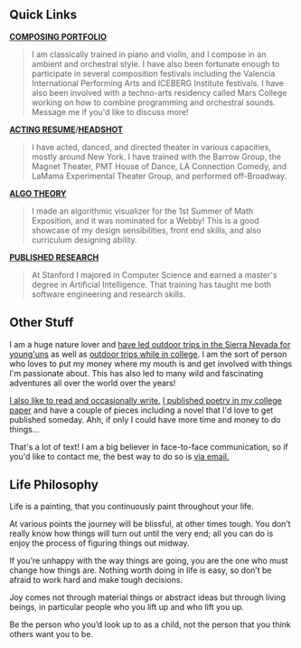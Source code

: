 ## Quick Links

[**COMPOSING PORTFOLIO**](https://soundcloud.com/nicolai-the-creative) 
> I am classically trained in piano and violin, and I compose in an ambient and orchestral style. I have also been fortunate enough to participate in several composition festivals including the Valencia International Performing Arts and ICEBERG Institute festivals. I have also been involved with a techno-arts residency called Mars College working on how to combine programming and orchestral sounds. Message me if you'd like to discuss more! 

[**ACTING RESUME**](https://drive.google.com/file/d/1nnquDaVWkyvAtYG0D7AVxjXnjeUU-r-D/view?usp=sharing)/[**HEADSHOT**](./img/headshot-alternate.jpg)
> I have acted, danced, and directed theater in various capacities, mostly around New York. I have trained with the Barrow Group, the Magnet Theater, PMT House of Dance, LA Connection Comedy, and LaMama Experimental Theater Group, and performed off-Broadway. 

[**ALGO THEORY**](https://ncolai.github.io/algo-theory/) 
> I made an algorithmic visualizer for the 1st Summer of Math Exposition, and it was nominated for a Webby! This is a good showcase of my design sensibilities, front end skills, and also curriculum designing ability. 

[**PUBLISHED RESEARCH**](https://arxiv.org/search/cs?searchtype=author&query=Lai%2C+Nicholas) 
> At Stanford I majored in Computer Science and earned a master's degree in Artificial Intelligence. That training has taught me both software engineering and research skills. 

## Other Stuff

I am a huge nature lover and [have led outdoor trips in the Sierra Nevada for young'uns](https://www.sierranevadajourneys.org) as well as [outdoor trips while in college](https://rec.stanford.edu/adventure/stanford-pre-orientation-trips-spot). I am the sort of person who loves to put my money where my mouth is and get involved with things I'm passionate about. This has also led to many wild and fascinating adventures all over the world over the years! 

[I also like to read and occasionally write.](https://www.goodreads.com/user/show/139899437-nick) [I published poetry in my college paper](https://stanforddaily.com/2021/04/04/ode-to-my-kindle/) and have a couple of pieces including a novel that I'd love to get published someday. Ahh, if only I could have more time and money to do things...

That's a lot of text! I am a big believer in face-to-face communication, so if you'd like to contact me, the best way to do so is [via email.](mailto:nicklai@cs.stanford.edu)

## Life Philosophy

Life is a painting, that you continuously paint throughout your life.

At various points the journey will be blissful, at other times tough. You don’t really know how things will turn out until the very end; all you can do is enjoy the process of figuring things out midway.

If you’re unhappy with the way things are going, you are the one who must change how things are. Nothing worth doing in life is easy, so don’t be afraid to work hard and make tough decisions.

Joy comes not through material things or abstract ideas but through living beings, in particular people who you lift up and who lift you up.

Be the person who you’d look up to as a child, not the person that you think others want you to be.


